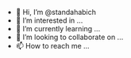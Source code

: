 - 👋 Hi, I’m @standahabich
- 👀 I’m interested in ...
- 🌱 I’m currently learning ...
- 💞️ I’m looking to collaborate on ...
- 📫 How to reach me ...

<!---
standahabich/standahabich is a ✨ special ✨ repository because its `README.md` (this file) appears on your GitHub profile.
You can click the Preview link to take a look at your changes.
--->
